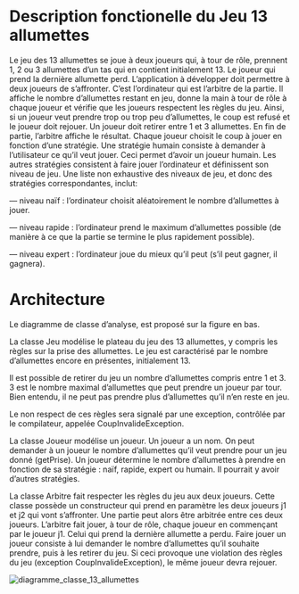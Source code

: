 # Description fonctionelle du Jeu 13 allumettes

Le jeu des 13 allumettes se joue à deux joueurs qui, à tour de rôle, prennent 1, 2 ou 3 allumettes d’un tas qui en contient initialement 13. Le joueur qui prend la dernière allumette perd.
L’application à développer doit permettre à deux joueurs de s’affronter. C’est l’ordinateur qui est l’arbitre de la partie. Il affiche le nombre d’allumettes restant en jeu, donne la main à tour de rôle à chaque joueur et vérifie que les joueurs respectent les règles du jeu. Ainsi, si un joueur
veut prendre trop ou trop peu d’allumettes, le coup est refusé et le joueur doit rejouer. Un joueur
doit retirer entre 1 et 3 allumettes. En fin de partie, l’arbitre affiche le résultat.
Chaque joueur choisit le coup à jouer en fonction d’une stratégie. Une stratégie humain
consiste à demander à l’utilisateur ce qu’il veut jouer. Ceci permet d’avoir un joueur humain.
Les autres stratégies consistent à faire jouer l’ordinateur et définissent son niveau de jeu. Une
liste non exhaustive des niveaux de jeu, et donc des stratégies correspondantes, inclut:


— niveau naïf : l’ordinateur choisit aléatoirement le nombre d’allumettes à jouer.


— niveau rapide : l’ordinateur prend le maximum d’allumettes possible (de manière à ce
que la partie se termine le plus rapidement possible).


— niveau expert : l’ordinateur joue du mieux qu’il peut (s’il peut gagner, il gagnera).

# Architecture


Le diagramme de classe d’analyse, est proposé sur la figure en bas. 


La classe Jeu modélise le plateau du jeu des 13 allumettes, y compris
les règles sur la prise des allumettes. Le jeu est caractérisé par le nombre d’allumettes encore en
présentes, initialement 13.


Il est possible de retirer du jeu un nombre d’allumettes compris entre 1 et 3. 3 est le nombre
maximal d’allumettes que peut prendre un joueur par tour. Bien entendu, il ne peut pas prendre
plus d’allumettes qu’il n’en reste en jeu. 


Le non respect de ces règles sera signalé par une exception, contrôlée par le compilateur, appelée CoupInvalideException.


La classe Joueur modélise un joueur. Un joueur a un nom. On peut demander à un joueur
le nombre d’allumettes qu’il veut prendre pour un jeu donné (getPrise). Un joueur détermine
le nombre d’allumettes à prendre en fonction de sa stratégie : naïf, rapide, expert ou humain. Il
pourrait y avoir d’autres stratégies.


La classe Arbitre fait respecter les règles du jeu aux deux joueurs. Cette classe possède un
constructeur qui prend en paramètre les deux joueurs j1 et j2 qui vont s’affronter. Une partie
peut alors être arbitrée entre ces deux joueurs. L’arbitre fait jouer, à tour de rôle, chaque joueur
en commençant par le joueur j1. Celui qui prend la dernière allumette a perdu. Faire jouer un
joueur consiste à lui demander le nombre d’allumettes qu’il souhaite prendre, puis à les retirer
du jeu. Si ceci provoque une violation des règles du jeu (exception CoupInvalideException), le
même joueur devra rejouer.


![diagramme_classe_13_allumettes](https://user-images.githubusercontent.com/38117821/137368470-fc3f12b3-7000-4954-8b96-96d098f873be.PNG)

